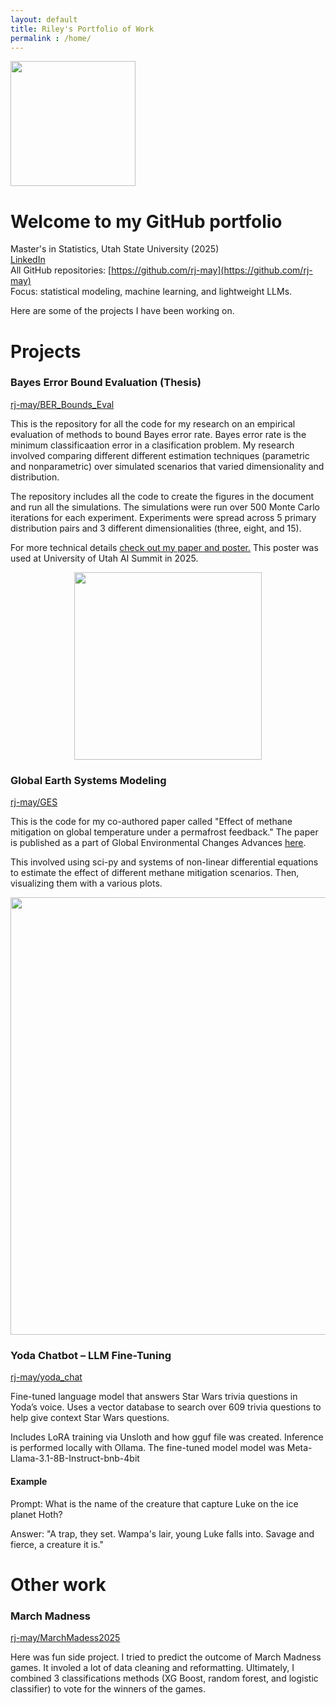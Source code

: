 ```yaml
---
layout: default
title: Riley's Portfolio of Work
permalink : /home/
---
```


<p align="left">
<img src="https://github.com/user-attachments/assets/41cd69fb-edcc-4a34-b09a-e368f934bf4c" width="200">
</p>

# Welcome to my GitHub portfolio


Master's in Statistics, Utah State University (2025)   
[LinkedIn](https://www.linkedin.com/in/riley-may-usu/)   
All GitHub repositories: [https://github.com/rj-may](https://github.com/rj-may)  
Focus: statistical modeling, machine learning, and lightweight LLMs.




Here are some of the projects I have been working on.


# Projects


### Bayes Error Bound Evaluation (Thesis)
[rj-may/BER_Bounds_Eval](https://github.com/rj-may/BER_Bounds_Eval)


This is the repository for all the code for my research on an empirical evaluation of methods to bound Bayes error rate. Bayes error rate is the minimum classificaation error in a clasification problem. My research involved comparing different different estimation techniques (parametric and nonparametric) over simulated scenarios that varied dimensionality and distribution. 

The repository includes all the code to create the figures in the document and run all the simulations. The simulations were run over 500 Monte Carlo iterations for each experiment. Experiments were spread across 5 primary distribution pairs and 3 different dimensionalities (three, eight, and 15). 

For more technical details [check out my paper and poster.](/BER_details/) This poster was used at University of Utah AI Summit in 2025.



<p align="center">
<img src="https://github.com/user-attachments/assets/84844492-fdc9-4e50-89d9-0482962c409c" width="300">
</p>


### Global Earth Systems Modeling
[rj-may/GES](https://github.com/rj-may/GES)

This is the code for my co-authored paper called "Effect of methane mitigation on global temperature under a permafrost feedback." The paper is published as a part of Global Environmental Changes Advances [here](https://doi.org/10.1016/j.gecadv.2024.100005).

This involved using sci-py and systems of non-linear differential equations to estimate the effect of different methane mitigation scenarios. Then, visualizing them with a various plots. 

<p align="center">
<img src="https://github.com/user-attachments/assets/e553c0a8-9c75-42b2-a7d5-cd79cea4c91c" width="700">
</p>

### Yoda Chatbot – LLM Fine-Tuning 
[rj-may/yoda_chat](https://github.com/rj-may/yoda_chat)

Fine-tuned language model that answers Star Wars trivia questions in Yoda’s voice. Uses a vector database to search over 609 trivia questions to help give context Star Wars questions.

  
Includes LoRA training via Unsloth and how gguf file was created. Inference is performed locally with Ollama. The fine-tuned model model was Meta-Llama-3.1-8B-Instruct-bnb-4bit


#### Example 
Prompt: 
What is the name of the creature that capture Luke on the ice planet Hoth?

Answer:
"A trap, they set. Wampa's lair, young Luke falls into. Savage and fierce, a creature it is."




# Other work
### March Madness
[rj-may/MarchMadess2025](https://github.com/rj-may/MarchMadness2025)

Here was  fun side project. I tried to predict the outcome of March Madness games. It involed a lot of data cleaning and reformatting. Ultimately, I combined 3 classifications methods (XG Boost, random forest, and logistic classifier) to vote for the winners of the games. 



